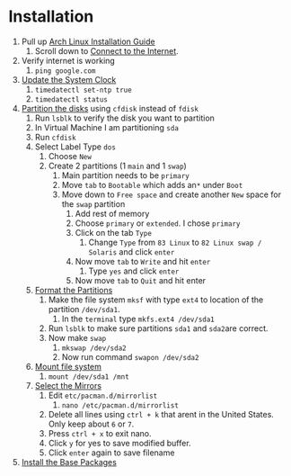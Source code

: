 # Installation

1. Pull up [Arch Linux Installation Guide](https://wiki.archlinux.org/index.php/Installation_guide)
   1. Scroll down to [Connect to the Internet](https://wiki.archlinux.org/index.php/Installation_guide#Connect_to_the_internet).
2. Verify internet is working
   1. `ping google.com`
3. [Update the System Clock](https://wiki.archlinux.org/index.php/Installation_guide#Update_the_system_clock)
   1. `timedatectl set-ntp true`
   2. `timedatectl status`
4. [Partition the disks](https://wiki.archlinux.org/index.php/Installation_guide#Partition_the_disks) using `cfdisk` instead of `fdisk`
   1. Run `lsblk` to verify the disk you want to partition
   2. In Virtual Machine I am partitioning `sda`
   3. Run `cfdisk`
   4. Select Label Type `dos`
      1. Choose `New`
      2. Create 2 partitions \(1 `main` and 1 `swap`\)
         1. Main partition needs to be `primary`
         2. Move `tab` to `Bootable` which adds an`*` under `Boot`
         3. Move down to `Free space` and create another `New` space for the `swap` partition
            1. Add rest of memory
            2. Choose `primary` or `extended`. I chose `primary`
            3. Click on the tab `Type`
               1. Change `Type` from `83 Linux` to `82 Linux swap / Solaris` and click `enter`
            4. Now move `tab` to `Write` and hit `enter`
               1. Type `yes` and click `enter`
            5. Now move `tab` to `Quit` and hit enter
   5. [Format the Partitions](https://wiki.archlinux.org/index.php/Installation_guide#Format_the_partitions)
      1. Make the file system `mksf` with type `ext4` to location of the partition `/dev/sda1`. 
         1. In the `terminal` type `mkfs.ext4 /dev/sda1` 
      2. Run `lsblk` to make sure partitions `sda1` and `sda2`are correct.
      3. Now make `swap`
         1. `mkswap /dev/sda2`
         2. Now run command `swapon /dev/sda2`
   6. [Mount file system](https://wiki.archlinux.org/index.php/Installation_guide#Mount_the_file_systems)
      1. `mount /dev/sda1 /mnt`
   7. [Select the Mirrors](https://wiki.archlinux.org/index.php/Installation_guide#Select_the_mirrors)
      1. Edit `etc/pacman.d/mirrorlist`
         1. `nano /etc/pacman.d/mirrorlist`
      2. Delete all lines using `ctrl + k` that arent in the United States. Only keep about `6` or `7`.
      3. Press `ctrl + x` to exit nano.
      4. Click `y` for yes to save modified buffer.
      5. Click `enter` again to save filename
5. [Install the Base Packages](https://wiki.archlinux.org/index.php/Installation_guide#Install_the_base_packages)

